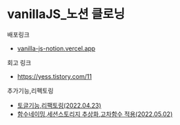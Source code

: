 # vanillaJS\_노션 클로닝

배포링크

- [vanilla-js-notion.vercel.app](https://vanilla-js-notion.vercel.app/)

회고 링크

- https://yess.tistory.com/11

추가기능,리펙토링

- [토글기능,리팩토링(2022.04.23)](https://yess.tistory.com/12)
- [함수네이밍,세션스토리지 추상화,고차함수 적용(2022.05.02)](https://yess.tistory.com/13)
